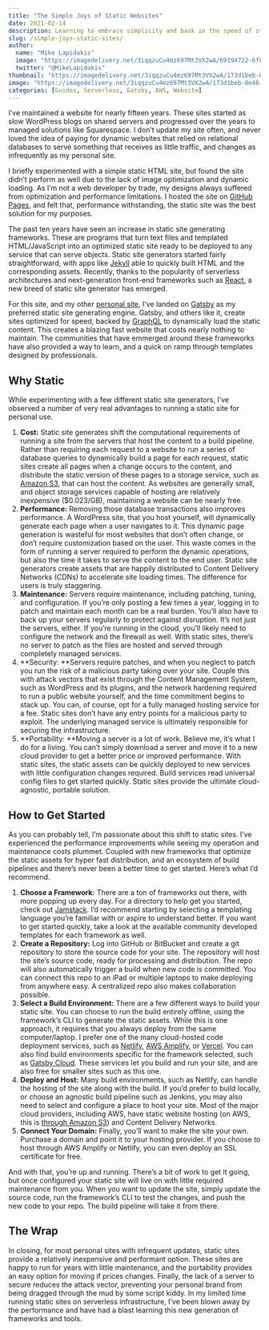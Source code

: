 ```yaml
---
title: "The Simple Joys of Static Websites"
date: 2021-02-14
description: Learning to embrace simplicity and bask in the speed of static websites with Gatsby
slug: /simple-joys-static-sites/
author:
  name: "Mike Lapidakis"
  image: "https://imagedelivery.net/3iqqzuCu4mz697Mt3VX2wA/69194722-6f88-4268-402b-a24f5c3daf00/tiny"
  twitter: "@MikeLapidakis"
thumbnail: "https://imagedelivery.net/3iqqzuCu4mz697Mt3VX2wA/173d1beb-0e46-4dde-23a7-40b5d6a65600/thumbnail"
image: "https://imagedelivery.net/3iqqzuCu4mz697Mt3VX2wA/173d1beb-0e46-4dde-23a7-40b5d6a65600/hero"
categories: [Guides, Serverless, Gatsby, AWS, Website]
---
```


I’ve maintained a website for nearly fifteen years. These sites started as slow WordPress blogs on shared servers and progressed over the years to managed solutions like Squarespace. I don’t update my site often, and never loved the idea of paying for dynamic websites that relied on relational databases to serve something that receives as little traffic, and changes as infrequently as my personal site.

I briefly experimented with a simple static HTML site, but found the site didn’t perform as well due to the lack of image optimization and dynamic loading. As I’m not a web developer by trade, my designs always suffered from optimization and performance limitations. I hosted the site on [GitHub Pages](https://pages.github.com/), and felt that, performance withstanding, the static site was the best solution for my purposes.

The past ten years have seen an increase in static site generating frameworks. These are programs that turn text files and templated HTML/JavaScript into an optimized static site ready to be deployed to any service that can serve objects. Static site generators started fairly straightforward, with apps like [Jekyll](https://jekyllrb.com/) able to quickly built HTML and the corresponding assets. Recently, thanks to the popularity of serverless architectures and next-generation front-end frameworks such as [React](https://reactjs.org/), a new breed of static site generator has emerged.

For this site, and my other [personal site](https://mike.lapidak.is), I’ve landed on [Gatsby](https://www.gatsbyjs.com/) as my preferred static site generating engine. Gatsby, and others like it, create sites optimized for speed, backed by [GraphQL](https://graphql.org/) to dynamically load the static content. This creates a blazing fast website that costs nearly nothing to maintain. The communities that have emmerged around these frameworks have also provided a way to learn, and a quick on ramp through templates designed by professionals.

## Why Static

While experimenting with a few different static site generators, I’ve observed a number of very real advantages to running a static site for personal use.

1. **Cost:** Static site generates shift the computational requirements of running a site from the servers that host the content to a build pipeline. Rather than requiring each request to a website to run a series of database queries to dynamically build a page for each request, static sites create all pages when a change occurs to the content, and distribute the static version of these pages to a storage service, such as [Amazon S3](https://aws.amazon.com/s3/), that can host the content. As websites are generally small, and object storage services capable of hosting are relatively inexpensive ($0.023/GB), maintaining a website can be nearly free.
2. **Performance:** Removing those database transactions also improves performance. A WordPress site, that you host yourself, will dynamically generate each page when a user navigates to it. This dynamic page generation is wasteful for most websites that don’t often change, or don’t require customization based on the user. This waste comes in the form of running a server required to perform the dynamic operations, but also the time it takes to serve the content to the end user. Static site generators create assets that are happily distributed to Content Delivery Networks (CDNs) to accelerate site loading times. The difference for users is truly staggering.
3. **Maintenance:** Servers require maintenance, including patching, tuning, and configuration. If you’re only posting a few times a year, logging in to patch and maintain each month can be a real burden. You’ll also have to back up your servers regularly to protect against disruption. It’s not just the servers, either. If you’re running in the cloud, you’ll likely need to configure the network and the firewall as well. With static sites, there’s no server to patch as the files are hosted and served through completely managed services.
4. **Security: **Servers require patches, and when you neglect to patch you run the risk of a malicious party taking over your site. Couple this with attack vectors that exist through the Content Management System, such as WordPress and its plugins, and the network hardening required to run a public website yourself, and the time commitment begins to stack up. You can, of course, opt for a fully managed hosting service for a fee. Static sites don’t have any entry points for a malicious party to exploit. The underlying managed service is ultimately responsible for securing the infrastructure.
5. **Portability: **Moving a server is a lot of work. Believe me, it’s what I do for a living. You can’t simply download a server and move it to a new cloud provider to get a better price or improved performance. With static sites, the static assets can be quickly deployed to new services with little configuration changes required. Build services read universal config files to get started quickly. Static sites provide the ultimate cloud-agnostic, portable solution.

## How to Get Started

As you can probably tell, I’m passionate about this shift to static sites. I’ve experienced the performance improvements while seeing my operation and maintenance costs plummet. Coupled with new frameworks that optimize the static assets for hyper fast distribution, and an ecosystem of build pipelines and there’s never been a better time to get started. Here’s what I’d recommend.

1. **Choose a Framework:** There are a ton of frameworks out there, with more popping up every day. For a directory to help get you started, check out [Jamstack](https://jamstack.org/). I’d recommend starting by selecting a templating language you’re familiar with or aspire to understand better. If you want to get started quickly, take a look at the available community developed templates for each framework as well.
2. **Create a Repository:** Log into GitHub or BitBucket and create a git repository to store the source code for your site. The repository will host the site’s source code, ready for processing and distribution. The repo will also automatically trigger a build when new code is committed. You can connect this repo to an iPad or multiple laptops to make deploying from anywhere easy. A centralized repo also makes collaboration possible.
3. **Select a Build Environment:** There are a few different ways to build your static site. You can choose to run the build entirely offline, using the framework’s CLI to generate the static assets. While this is one approach, it requires that you always deploy from the same computer/laptop. I prefer one of the many cloud-hosted code deployment services, such as [Netlify](https://www.netlify.com/), [AWS Amplify](https://aws.amazon.com/amplify/), or [Vercel](https://vercel.com/). You can also find build environments specific for the framework selected, such as [Gatsby Cloud](https://www.gatsbyjs.com/cloud/). These services let you build and run your site, and are also free for smaller sites such as this one.
4. **Deploy and Host:** Many build environments, such as Netlify, can handle the hosting of the site along with the build. If you’d prefer to build locally, or choose an agnostic build pipeline such as Jenkins, you may also need to select and configure a place to host your site. Most of the major cloud providers, including AWS, have static website hosting (on AWS, this is [through Amazon S3](https://docs.aws.amazon.com/AmazonS3/latest/userguide/WebsiteHosting.html)) and Content Delivery Networks.
5. **Connect Your Domain:** Finally, you’ll want to make the site your own. Purchase a domain and point it to your hosting provider. If you choose to host through AWS Amplify or Netlify, you can even deploy an SSL certificate for free.

And with that, you’re up and running. There’s a bit of work to get it going, but once configured your static site will live on with little required maintenance from you. When you want to update the site, simply update the source code, run the framework’s CLI to test the changes, and push the new code to your repo. The build pipeline will take it from there.

## The Wrap

In closing, for most personal sites with infrequent updates, static sites provide a relatively inexpensive and performant option. These sites are happy to run for years with little maintenance, and the portability provides an easy option for moving if prices changes. Finally, the lack of a server to secure reduces the attack vector, preventing your personal brand from being dragged through the mud by some script kiddy. In my limited time running static sites on serverless infrastructure, I’ve been blown away by the performance and have had a blast learning this new generation of frameworks and tools.

